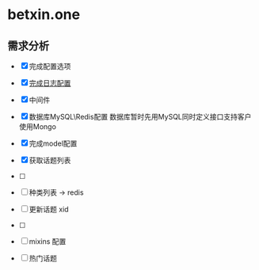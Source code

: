 # betxin.one

## 需求分析

- [x] 完成配置选项
- [x] [完成日志配置](https://yanglixin.com/posts/program/golang/%E5%B8%B8%E7%94%A8%E6%A1%86%E6%9E%B6%E5%B7%A5%E5%85%B7/gin/gin-use-zerolog.html)
- [x] 中间件
- [x] 数据库MySQL\Redis配置 数据库暂时先用MySQL同时定义接口支持客户使用Mongo
- [x] 完成model配置
- [x] 获取话题列表
- [ ] 
- [ ] 种类列表 -> redis
- [ ] 更新话题 xid
- [ ] 
- [ ] mixins 配置
- [ ] 热门话题

